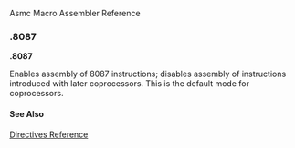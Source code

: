 Asmc Macro Assembler Reference

### .8087

**.8087**

Enables assembly of 8087 instructions; disables assembly of instructions introduced with later coprocessors. This is the default mode for coprocessors.

#### See Also

[Directives Reference](readme.md)